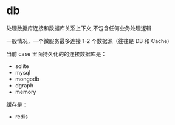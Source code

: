 # db

处理数据库连接和数据库关系上下文,不包含任何业务处理逻辑

一般情况，一个微服务最多连接 1-2 个数据源（往往是 DB 和 Cache)

当前 case 里面持久化的的连接数据库是：

- sqlite
- mysql
- mongodb
- dgraph
- memory

缓存是：

- redis
